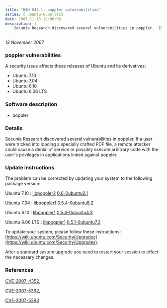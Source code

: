 ```yaml
---
title: "USN-542-1: poppler vulnerabilities"
series: [ ubuntu-6.06-lts]
date: 2007-11-13 12:00:00
description: |
    Secunia Research discovered several vulnerabilities in poppler.  If a user were tricked into loading a specially crafted PDF file, a remote attacker could cause a denial of service or possibly execute arbitrary code with the user&#39;s privileges in applications linked against poppler. 
--- 
```

 
 

*13 November 2007*

### poppler vulnerabilities

A security issue affects these releases of Ubuntu and its derivatives:

* Ubuntu 7.10
* Ubuntu 7.04
* Ubuntu 6.10
* Ubuntu 6.06 LTS

### Software description

* poppler 

### Details

Secunia Research discovered several vulnerabilities in poppler. If a user were tricked into loading a specially crafted PDF file, a remote attacker could cause a denial of service or possibly execute arbitrary code with the user&#39;s privileges in applications linked against poppler. 

### Update instructions

The problem can be corrected by updating your system to the following package version:

Ubuntu 7.10
 : [libpoppler2](https://launchpad.net/ubuntu/+source/poppler) <span> [0.6-0ubuntu2.1](https://launchpad.net/ubuntu/+source/poppler/0.6-0ubuntu2.1) </span> 

Ubuntu 7.04
 : [libpoppler1](https://launchpad.net/ubuntu/+source/poppler) <span> [0.5.4-0ubuntu8.2](https://launchpad.net/ubuntu/+source/poppler/0.5.4-0ubuntu8.2) </span> 

Ubuntu 6.10
 : [libpoppler1](https://launchpad.net/ubuntu/+source/poppler) <span> [0.5.4-0ubuntu4.3](https://launchpad.net/ubuntu/+source/poppler/0.5.4-0ubuntu4.3) </span> 

Ubuntu 6.06 LTS
 : [libpoppler1](https://launchpad.net/ubuntu/+source/poppler) <span> [0.5.1-0ubuntu7.3](https://launchpad.net/ubuntu/+source/poppler/0.5.1-0ubuntu7.3) </span> 

To update your system, please follow these instructions: [https://wiki.ubuntu.com/Security/Upgrades](https://wiki.ubuntu.com/Security/Upgrades).

After a standard system upgrade you need to restart your session to effect the necessary changes. 

### References

 
 [CVE-2007-4352](http://people.ubuntu.com/~ubuntu-security/cve/CVE-2007-4352), 

 [CVE-2007-5392](http://people.ubuntu.com/~ubuntu-security/cve/CVE-2007-5392), 

 [CVE-2007-5393](http://people.ubuntu.com/~ubuntu-security/cve/CVE-2007-5393)
 

